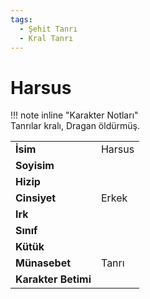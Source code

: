 ```yaml
---
tags:
  - Şehit Tanrı
  - Kral Tanrı
---  
```

# Harsus   
  
  
!!! note inline "Karakter Notları"  
	Tanrılar kralı, Dragan öldürmüş.  
  
  
<table><tr><td><b>İsim</b></td><td>Harsus</td></tr>  
<tr><td><b>Soyisim</b></td><td></td></tr>  
<tr><td><b>Hizip</b></td><td></td></tr>  
<tr><td><b>Cinsiyet</b></td><td>Erkek</td></tr>  
<tr><td><b>Irk</b></td><td></td></tr>  
<tr><td><b>Sınıf</b></td><td></td></tr>  
<tr><td><b>Kütük</b></td><td></td></tr>  
<tr><td><b>Münasebet</b></td><td>Tanrı</td></tr>  
<tr><td><b>Karakter Betimi</b></td><td></td></tr>  
</table>